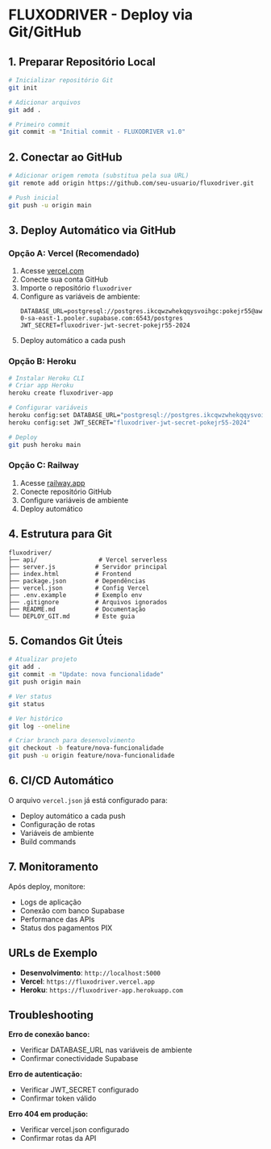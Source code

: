 # FLUXODRIVER - Deploy via Git/GitHub

## 1. Preparar Repositório Local

```bash
# Inicializar repositório Git
git init

# Adicionar arquivos
git add .

# Primeiro commit
git commit -m "Initial commit - FLUXODRIVER v1.0"
```

## 2. Conectar ao GitHub

```bash
# Adicionar origem remota (substitua pela sua URL)
git remote add origin https://github.com/seu-usuario/fluxodriver.git

# Push inicial
git push -u origin main
```

## 3. Deploy Automático via GitHub

### Opção A: Vercel (Recomendado)

1. Acesse [vercel.com](https://vercel.com)
2. Conecte sua conta GitHub
3. Importe o repositório `fluxodriver`
4. Configure as variáveis de ambiente:
   ```
   DATABASE_URL=postgresql://postgres.ikcqwzwhekqqysvoihgc:pokejr55@aws-0-sa-east-1.pooler.supabase.com:6543/postgres
   JWT_SECRET=fluxodriver-jwt-secret-pokejr55-2024
   ```
5. Deploy automático a cada push

### Opção B: Heroku

```bash
# Instalar Heroku CLI
# Criar app Heroku
heroku create fluxodriver-app

# Configurar variáveis
heroku config:set DATABASE_URL="postgresql://postgres.ikcqwzwhekqqysvoihgc:pokejr55@aws-0-sa-east-1.pooler.supabase.com:6543/postgres"
heroku config:set JWT_SECRET="fluxodriver-jwt-secret-pokejr55-2024"

# Deploy
git push heroku main
```

### Opção C: Railway

1. Acesse [railway.app](https://railway.app)
2. Conecte repositório GitHub
3. Configure variáveis de ambiente
4. Deploy automático

## 4. Estrutura para Git

```
fluxodriver/
├── api/                 # Vercel serverless
├── server.js           # Servidor principal
├── index.html          # Frontend
├── package.json        # Dependências
├── vercel.json         # Config Vercel
├── .env.example        # Exemplo env
├── .gitignore          # Arquivos ignorados
├── README.md           # Documentação
└── DEPLOY_GIT.md       # Este guia
```

## 5. Comandos Git Úteis

```bash
# Atualizar projeto
git add .
git commit -m "Update: nova funcionalidade"
git push origin main

# Ver status
git status

# Ver histórico
git log --oneline

# Criar branch para desenvolvimento
git checkout -b feature/nova-funcionalidade
git push -u origin feature/nova-funcionalidade
```

## 6. CI/CD Automático

O arquivo `vercel.json` já está configurado para:
- Deploy automático a cada push
- Configuração de rotas
- Variáveis de ambiente
- Build commands

## 7. Monitoramento

Após deploy, monitore:
- Logs de aplicação
- Conexão com banco Supabase
- Performance das APIs
- Status dos pagamentos PIX

## URLs de Exemplo

- **Desenvolvimento**: `http://localhost:5000`
- **Vercel**: `https://fluxodriver.vercel.app`
- **Heroku**: `https://fluxodriver-app.herokuapp.com`

## Troubleshooting

**Erro de conexão banco:**
- Verificar DATABASE_URL nas variáveis de ambiente
- Confirmar conectividade Supabase

**Erro de autenticação:**
- Verificar JWT_SECRET configurado
- Confirmar token válido

**Erro 404 em produção:**
- Verificar vercel.json configurado
- Confirmar rotas da API